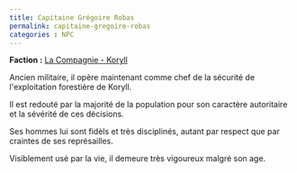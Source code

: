 ```yaml
---
title: Capitaine Grégoire Robas
permalink: capitaine-gregoire-robas
categories : NPC
---
```


**Faction :** [La Compagnie - Koryll][1]

Ancien militaire, il opère maintenant comme chef de la sécurité de l'exploitation forestière de Koryll.

Il est redouté par la majorité de la population pour son caractère autoritaire et la sévérité de ces décisions.

Ses hommes lui sont fidèls et très disciplinés, autant par respect que par craintes de ses représailles.

Visiblement usé par la vie, il demeure très vigoureux malgré son age.

[1]:/Factions/_La_Compagnie_Morasco.md "Factions | Koryll - La Compagnie"

